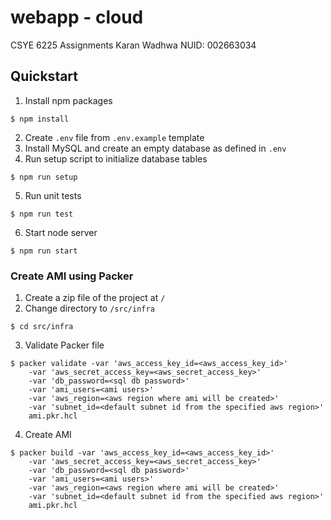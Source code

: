 # webapp - cloud

CSYE 6225 Assignments
Karan Wadhwa
NUID: 002663034

## Quickstart

1. Install npm packages

```console
$ npm install
```

2. Create `.env` file from `.env.example` template
3. Install MySQL and create an empty database as defined in `.env`
4. Run setup script to initialize database tables

```console
$ npm run setup
```

5. Run unit tests

```console
$ npm run test
```

6. Start node server

```console
$ npm run start
```

### Create AMI using Packer

1. Create a zip file of the project at `/`
2. Change directory to `/src/infra`

```console
$ cd src/infra
```

3. Validate Packer file

```console
$ packer validate -var 'aws_access_key_id=<aws_access_key_id>'
    -var 'aws_secret_access_key=<aws_secret_access_key>'
    -var 'db_password=<sql db password>'
    -var 'ami_users=<ami users>'
    -var 'aws_region=<aws region where ami will be created>'
    -var 'subnet_id=<default subnet id from the specified aws region>'
    ami.pkr.hcl
```

4. Create AMI
```console
$ packer build -var 'aws_access_key_id=<aws_access_key_id>'
    -var 'aws_secret_access_key=<aws_secret_access_key>'
    -var 'db_password=<sql db password>'
    -var 'ami_users=<ami users>'
    -var 'aws_region=<aws region where ami will be created>'
    -var 'subnet_id=<default subnet id from the specified aws region>'
    ami.pkr.hcl
```
